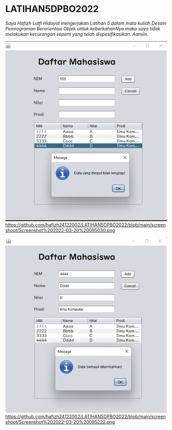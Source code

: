 # LATIHAN5DPBO2022

*Saya Hafizh Lutfi Hidayat mengerjakan Latihan 5 dalam mata kuliah
Desain Pemrograman Berorientasi Objek untuk keberkahanNya maka saya
tidak melakukan kecurangan seperti yang telah dispesifikasikan. Aamiin.*

![SS1](https://github.com/hafizh24122002/LATIHAN5DPBO2022/blob/main/screenshoot/Screenshot%202022-03-20%20095030.png)
https://github.com/hafizh24122002/LATIHAN5DPBO2022/blob/main/screenshoot/Screenshot%202022-03-20%20095030.png

![SS2](https://github.com/hafizh24122002/LATIHAN5DPBO2022/blob/main/screenshoot/Screenshot%202022-03-20%20095222.png)
https://github.com/hafizh24122002/LATIHAN5DPBO2022/blob/main/screenshoot/Screenshot%202022-03-20%20095222.png

